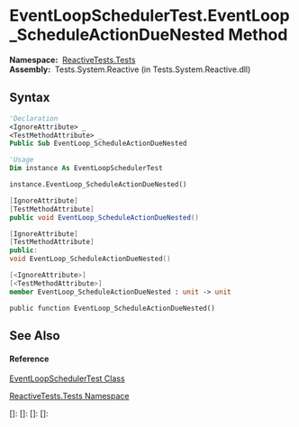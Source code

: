 # EventLoopSchedulerTest.EventLoop\_ScheduleActionDueNested Method

**Namespace:**  [ReactiveTests.Tests](ReactiveTests.Tests\ReactiveTests.Tests.md)  
**Assembly:**  Tests.System.Reactive (in Tests.System.Reactive.dll)

## Syntax

```vb
'Declaration
<IgnoreAttribute> _
<TestMethodAttribute> _
Public Sub EventLoop_ScheduleActionDueNested
```

```vb
'Usage
Dim instance As EventLoopSchedulerTest

instance.EventLoop_ScheduleActionDueNested()
```

```csharp
[IgnoreAttribute]
[TestMethodAttribute]
public void EventLoop_ScheduleActionDueNested()
```

```c++
[IgnoreAttribute]
[TestMethodAttribute]
public:
void EventLoop_ScheduleActionDueNested()
```

```fsharp
[<IgnoreAttribute>]
[<TestMethodAttribute>]
member EventLoop_ScheduleActionDueNested : unit -> unit 
```

```jscript
public function EventLoop_ScheduleActionDueNested()
```

## See Also

#### Reference

[EventLoopSchedulerTest Class](EventLoopSchedulerTest\EventLoopSchedulerTest.md)

[ReactiveTests.Tests Namespace](ReactiveTests.Tests\ReactiveTests.Tests.md)

[]: 
[]: 
[]: 
[]: 